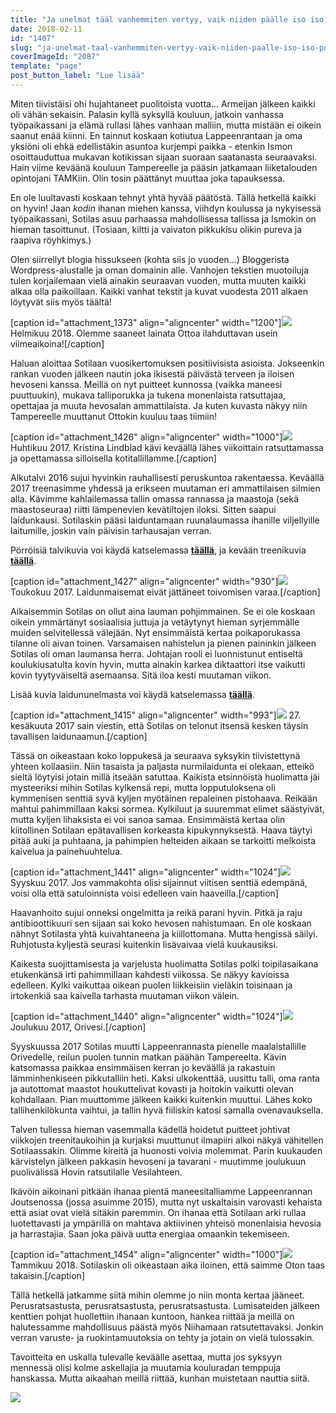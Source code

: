 ```yaml
---
title: "Ja unelmat tääl vanhemmiten vertyy, vaik niiden päälle iso iso pölykasa kertyy."
date: 2018-02-11
id: "1407"
slug: "ja-unelmat-taal-vanhemmiten-vertyy-vaik-niiden-paalle-iso-iso-polykasa-kertyy"
coverImageId: "2087"
template: "page"
post_button_label: "Lue lisää"
---
```


Miten tiivistäisi ohi hujahtaneet puolitoista vuotta... Armeijan jälkeen kaikki oli vähän sekaisin. Palasin kyllä syksyllä kouluun, jatkoin vanhassa työpaikassani ja elämä rullasi lähes vanhaan malliin, mutta mistään ei oikein saanut enää kiinni. En tainnut koskaan kotiutua Lappeenrantaan ja oma yksiöni oli ehkä edellistäkin asuntoa kurjempi paikka - etenkin Ismon osoittauduttua mukavan kotikissan sijaan suoraan saatanasta seuraavaksi. Hain viime keväänä kouluun Tampereelle ja pääsin jatkamaan liiketalouden opintojani TAMKiin. Olin tosin päättänyt muuttaa joka tapauksessa.

En ole luultavasti koskaan tehnyt yhtä hyvää päätöstä. Tällä hetkellä kaikki on hyvin! Jaan _kodin_ ihanan miehen kanssa, viihdyn koulussa ja nykyisessä työpaikassani, Sotilas asuu parhaassa mahdollisessa tallissa ja Ismokin on hieman tasoittunut. (Tosiaan, kiltti ja vaivaton pikkukisu olikin pureva ja raapiva röyhkimys.)

Olen siirrellyt blogia hissukseen (kohta siis jo vuoden...) Bloggerista Wordpress-alustalle ja oman domainin alle. Vanhojen tekstien muotoiluja tulen korjailemaan vielä ainakin seuraavan vuoden, mutta muuten kaikki alkaa olla paikoillaan. Kaikki vanhat tekstit ja kuvat vuodesta 2011 alkaen löytyvät siis myös täältä!

\[caption id="attachment_1373" align="aligncenter" width="1200"\]![](/images/2B1A5F3C-FB16-4762-8906-A4D2BD6BF851-1.jpeg) Helmikuu 2018. Olemme saaneet lainata Ottoa ilahduttavan usein viimeaikoina!\[/caption\]

Haluan aloittaa Sotilaan vuosikertomuksen positiivisista asioista. Jokseenkin rankan vuoden jälkeen nautin joka ikisestä päivästä terveen ja iloisen hevoseni kanssa. Meillä on nyt puitteet kunnossa (vaikka maneesi puuttuukin), mukava talliporukka ja tukena monenlaista ratsuttajaa, opettajaa ja muuta hevosalan ammattilaista. Ja kuten kuvasta näkyy niin Tampereelle muuttanut Ottokin kuuluu taas tiimiin!

\[caption id="attachment_1426" align="aligncenter" width="1000"\]![](/images/MG_6354-1.jpg) Huhtikuu 2017. Kristina Lindblad kävi keväällä lähes viikoittain ratsuttamassa ja opettamassa silloisella kotitallillamme.\[/caption\]

Alkutalvi 2016 sujui hyvinkin rauhallisesti peruskuntoa rakentaessa. Keväällä 2017 treenasimme yhdessä ja erikseen muutaman eri ammattilaisen silmien alla. Kävimme kahlailemassa tallin omassa rannassa ja maastoja (sekä maastoseuraa) riitti lämpenevien kevätiltojen iloksi. Sitten saapui laidunkausi. Sotilaskin pääsi laiduntamaan ruunalaumassa ihanille viljellyille laitumille, joskin vain päivisin tarhausajan verran.

Pörröisiä talvikuvia voi käydä katselemassa **[täällä](https://maisahyttinen.kuvat.fi/kuvat/2017/Unknown+Soldier/Talvi/)**, ja kevään treenikuvia [**täällä**](https://maisahyttinen.kuvat.fi/kuvat/2017/Unknown+Soldier/Kevät/).

\[caption id="attachment_1427" align="aligncenter" width="930"\]![](/images/MG_8400-1.jpg) Toukokuu 2017. Laidunmaisemat eivät jättäneet toivomisen varaa.\[/caption\]

Aikaisemmin Sotilas on ollut aina lauman pohjimmainen. Se ei ole koskaan oikein ymmärtänyt sosiaalisia juttuja ja vetäytynyt hieman syrjemmälle muiden selvitellessä välejään. Nyt ensimmäistä kertaa poikaporukassa tilanne oli aivan toinen. Varsamaisen nahistelun ja pienen paininkin jälkeen Sotilas oli oman laumansa herra. Johtajan rooli ei luonnistunut entiseltä koulukiusatulta kovin hyvin, mutta ainakin karkea diktaattori itse vaikutti kovin tyytyväiseltä asemaansa. Sitä iloa kesti muutaman viikon.

Lisää kuvia laidununelmasta voi käydä katselemassa [**täällä**](https://maisahyttinen.kuvat.fi/kuvat/2017/Unknown+Soldier/Kesä/).

\[caption id="attachment_1415" align="aligncenter" width="993"\]![](/images/Näyttökuva-2018-02-09-kello-22.42.02-1.jpg) 27. kesäkuuta 2017 sain viestin, että Sotilas on telonut itsensä kesken täysin tavallisen laidunaamun.\[/caption\]

Tässä on oikeastaan koko loppukesä ja seuraava syksykin tiivistettynä yhteen kollaasiin. Niin tasaista ja paljasta nurmilaidunta ei olekaan, etteikö sieltä löytyisi jotain millä itseään satuttaa. Kaikista etsinnöistä huolimatta jäi mysteeriksi mihin Sotilas kylkensä repi, mutta lopputuloksena oli kymmenisen senttiä syvä kyljen myötäinen repaleinen pistohaava. Reikään mahtui pahimmillaan kaksi sormea. Kylkiluut ja suuremmat elimet säästyivät, mutta kyljen lihaksista ei voi sanoa samaa. Ensimmäistä kertaa olin kiitollinen Sotilaan epätavallisen korkeasta kipukynnyksestä. Haava täytyi pitää auki ja puhtaana, ja pahimpien helteiden aikaan se tarkoitti melkoista kaivelua ja painehuuhtelua.

\[caption id="attachment_1441" align="aligncenter" width="1024"\]![](/images/9D6A63C8-B7B8-470C-9B0A-2DF901D6186E-2.jpeg) Syyskuu 2017. Jos vammakohta olisi sijainnut viitisen senttiä edempänä, voisi olla että satuloinnista voisi edelleen vain haaveilla.\[/caption\]

Haavanhoito sujui onneksi ongelmitta ja reikä parani hyvin. Pitkä ja raju antibioottikuuri sen sijaan sai koko hevosen nahistumaan. En ole koskaan nähnyt Sotilasta yhtä kuivahtaneena ja kiillottomana. Mutta hengissä säilyi. Ruhjotusta kyljestä seurasi kuitenkin lisävaivaa vielä kuukausiksi.

Kaikesta suojittamisesta ja varjelusta huolimatta Sotilas polki toipilasaikana etukenkänsä irti pahimmillaan kahdesti viikossa. Se näkyy kavioissa edelleen. Kylki vaikuttaa oikean puolen liikkeisiin vieläkin toisinaan ja irtokenkiä saa kaivella tarhasta muutaman viikon välein.

\[caption id="attachment_1440" align="aligncenter" width="1024"\]![](/images/A994102E-88F2-4056-A9A2-2B64608283EF.jpeg) Joulukuu 2017, Orivesi.\[/caption\]

Syyskuussa 2017 Sotilas muutti Lappeenrannasta pienelle maalaistallille Orivedelle, reilun puolen tunnin matkan päähän Tampereelta. Kävin katsomassa paikkaa ensimmäisen kerran jo keväällä ja rakastuin lämminhenkiseen pikkutalliin heti. Kaksi ulkokenttää, uusittu talli, oma ranta ja autottomat maastot houkuttelivat kovasti ja hoitokin vaikutti olevan kohdallaan. Pian muuttomme jälkeen kaikki kuitenkin muuttui. Lähes koko tallihenkilökunta vaihtui, ja tallin hyvä fiiliskin katosi samalla ovenavauksella.

Talven tullessa hieman vasemmalla kädellä hoidetut puitteet johtivat viikkojen treenitaukoihin ja kurjaksi muuttunut ilmapiiri alkoi näkyä vähitellen Sotilaassakin. Olimme kireitä ja huonosti voivia molemmat. Parin kuukauden kärvistelyn jälkeen pakkasin hevoseni ja tavarani - muutimme joulukuun puolivälissä Hovin ratsutilalle Vesilahteen.

Ikävöin aikoinani pitkään ihanaa pientä maneesitalliamme Lappeenrannan Joutsenossa (jossa asuimme 2015), mutta nyt uskaltaisin varovasti kehaista että asiat ovat vielä sitäkin paremmin. On ihanaa että Sotilaan arki rullaa luotettavasti ja ympärillä on mahtava aktiivinen yhteisö monenlaisia hevosia ja harrastajia. Saan joka päivä uutta energiaa omaankin tekemiseen.

\[caption id="attachment_1454" align="aligncenter" width="1000"\]![](/images/DCBFBC57-C3F8-4CEC-8D23-FEA09476028F.jpeg) Tammikuu 2018. Sotilaskin oli oikeastaan aika iloinen, että saimme Oton taas takaisin.\[/caption\]

Tällä hetkellä jatkamme siitä mihin olemme jo niin monta kertaa jääneet. Perusratsastusta, perusratsastusta, perusratsastusta. Lumisateiden jälkeen kenttien pohjat huollettiin ihanaan kuntoon, hankea riittää ja meillä on halutessamme mahdollisuus päästä myös Niihamaan ratsutettavaksi. Jonkin verran varuste- ja ruokintamuutoksia on tehty ja jotain on vielä tulossakin.

Tavoitteita en uskalla tulevalle keväälle asettaa, mutta jos syksyyn mennessä olisi kolme askellajia ja muutamia kouluradan temppuja hanskassa. Mutta aikaahan meillä riittää, kunhan muistetaan nauttia siitä.

![](/images/MG_1802.jpg)
